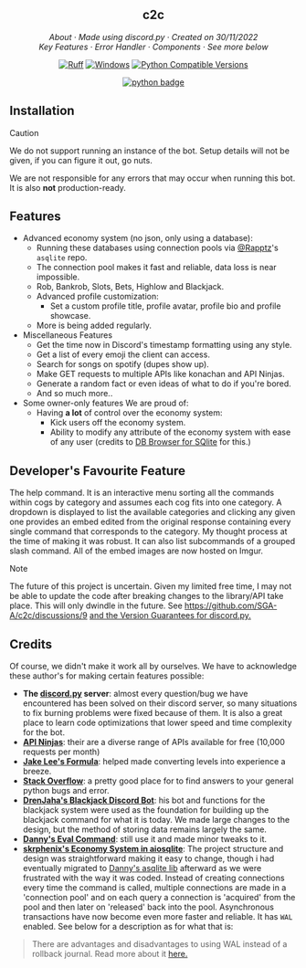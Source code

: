 <h2 align="center">c2c</h2>

<p align="center">
  <em>
    About
    · Made using discord.py
    · Created on 30/11/2022
  </em>
  <br />
  <em>
    Key Features
    · Error Handler
    · Components
    · See more below
  </em>
  <br />
</p>
<p align="center">
  <a href="https://github.com/astral-sh/ruff">
    <img src="https://img.shields.io/endpoint?url=https://raw.githubusercontent.com/astral-sh/ruff/main/assets/badge/v2.json" alt="Ruff" style="max-width:100%;"></a>
  <a href="https://img.shields.io/badge/os-windows-yellow">
    <img alt="Windows" src="https://img.shields.io/badge/os-windows-yellow"></a>
  <a href="https://www.python.org/downloads/release">
    <img alt="Python Compatible Versions" src="https://img.shields.io/badge/Python-3.12%20%7C%203.13-blue"></a>
  <br/>
</p>
<div align="center">
  
[![python badge](http://ForTheBadge.com/images/badges/made-with-python.svg)](https://www.python.org/ "Python")
</div>

## Installation
> [!CAUTION]
> We do not support running an instance of the bot. Setup details will not be given, if you can figure it out, go nuts.
> 
> We are not responsible for any errors that may occur when running this bot. It is also **not** production-ready.

## Features
- Advanced economy system (no json, only using a database):
  - Running these databases using connection pools via [@Rapptz](https://www.github.com/Rapptz)'s `asqlite` repo.
  - The connection pool makes it fast and reliable, data loss is near impossible.
  - Rob, Bankrob, Slots, Bets, Highlow and Blackjack.
  - Advanced profile customization:
    - Set a custom profile title, profile avatar, profile bio and profile showcase.
  - More is being added regularly.
- Miscellaneous Features
  -  Get the time now in Discord's timestamp formatting using any style.
  -  Get a list of every emoji the client can access.
  -  Search for songs on spotify (dupes show up).
  -  Make GET requests to multiple APIs like konachan and API Ninjas. 
  -  Generate a random fact or even ideas of what to do if you're bored.
  -  And so much more..
-  Some owner-only features We are proud of:
    - Having **a lot** of control over the economy system:
      -  Kick users off the economy system.
      -  Ability to modify any attribute of the economy system with ease of any user (credits to [DB Browser for SQlite](https://sqlitebrowser.org/) for this.)

## Developer's Favourite Feature
The help command. 
It is an interactive menu sorting all the commands within cogs by category and assumes each cog fits into one category. 
A dropdown is displayed to list the available categories and clicking any given one provides an embed edited from the original response containing every single command that corresponds to the category. My thought process at the time of making it was robust. It can also list subcommands of a grouped slash command.  All of the embed images are now hosted on Imgur. 

> [!NOTE]
> The future of this project is uncertain. Given my limited free time, I may not be able to update the code after breaking changes to the library/API take place. This will only dwindle in the future. See https://github.com/SGA-A/c2c/discussions/9 [and the Version Guarantees for discord.py.](https://discordpy.readthedocs.io/en/stable/version_guarantees.html)

## Credits
Of course, we didn't make it work all by ourselves. We have to acknowledge these author's for making certain features possible:
- **The [discord.py](https://discord.gg/r3sSKJJ) server**: almost every question/bug we have encountered has been solved on their discord server, so many situations to fix burning problems were fixed because of them. It is also a great place to learn code optimizations that lower speed and time complexity for the bot.
- **[API Ninjas](https://api-ninjas.com/)**: their are a diverse range of APIs available for free (10,000 requests per month)
- **[Jake Lee's Formula](https://blog.jakelee.co.uk/converting-levels-into-xp-vice-versa/)**: helped made converting levels into experience a breeze.
- **[Stack Overflow](https://stackoverflow.com/)**: a pretty good place for to find answers to your general python bugs and error.
- **[DrenJaha's Blackjack Discord Bot](https://github.com/DrenJaha/discord-blackjack-bot)**: his bot and functions for the blackjack system were used as the foundation for building up the blackjack command for what it is today. We made large changes to the design, but the method of storing data remains largely the same.
- **[Danny's Eval Command](https://github.com/Rapptz/RoboDanny/blob/rewrite/cogs/admin.py#L214-L259)**: still use it and made minor tweaks to it.
- **[skrphenix's Economy System in aiosqlite](https://github.com/Modern-Realm/economy-bot-discord.py/tree/master/economy%20with%20aiosqlite)**: The project structure and design was straightforward making it easy to change, though i had eventually migrated to [Danny's asqlite lib](https://github.com/Rapptz/asqlite) afterward as we were frustrated with the way it was coded. Instead of creating connections every time the command is called, multiple connections are made in a 'connection pool' and on each query a connection is 'acquired' from the pool and then later on 'released' back into the pool. Asynchronous transactions have now become even more faster and reliable. It has `WAL` enabled. See below for a description as for what that is:
> There are advantages and disadvantages to using WAL instead of a rollback journal. Read more about it [here.](https://www.sqlite.org/wal.html)
